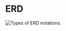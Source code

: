 # ERD

![Types of ERD notations.](https://media.cheggcdn.com/media/c2a/c2a56db5-23ce-4638-bc26-6fbef65df067/phpvB2bzG)
